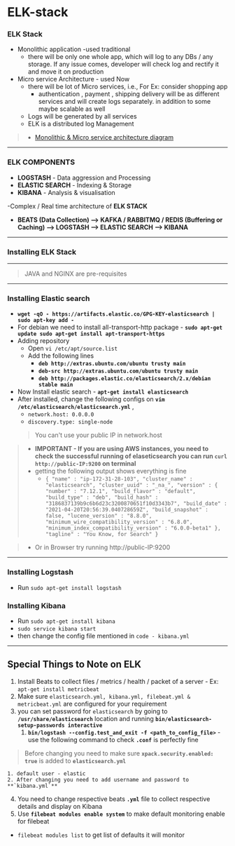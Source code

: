 # ELK-stack
### **ELK Stack**
- Monolithic application -used traditional
  - there will be only one whole app, which will log to any DBs / any storage. If any issue comes, developer will check log and rectify it and move it on production
- Micro service Architecture - used Now
  - there will be lot of Micro services, i.e., For Ex: consider shopping app
    - authentication , payment , shipping delivery will be as different services and will create logs separately. in addition to some maybe scalable as well
  - Logs will be generated by all services
  - ELK is a distributed log Management
> * [Monolithic & Micro service architecture diagram ](https://lucid.app/lucidchart/invitations/accept/inv_937f547c-38a8-4d53-b3c8-fd52a2a7ca38?viewport_loc=-391%2C-24%2C2614%2C1195%2C0_0)

***
### **ELK COMPONENTS**
- **LOGSTASH** - Data aggression and Processing
- **ELASTIC SEARCH** - Indexing & Storage
- **KIBANA** - Analysis & visualisation

-Complex / Real time architecture of **ELK STACK**
  - **BEATS (Data Collection) --> KAFKA / RABBITMQ / REDIS (Buffering or Caching) --> LOGSTASH --> ELASTIC SEARCH --> KIBANA**
  
  ***
  
  ### **Installing ELK Stack**

***
> JAVA and NGINX are pre-requisites
***

### Installing Elastic search

- **`wget -qO - https://artifacts.elastic.co/GPG-KEY-elasticsearch | sudo apt-key add -`**
- For debian we need to install all-transport-http package - **`sudo apt-get update sudo apt-get install apt-transport-https`**
- Adding repository
  - Open `vi /etc/apt/source.list`
  - Add the following lines
    - **`deb http://extras.ubuntu.com/ubuntu trusty main`**
    - **`deb-src http://extras.ubuntu.com/ubuntu trusty main`**
    - **`deb http://packages.elastic.co/elasticsearch/2.x/debian stable main`**
- Now Install elastic search - **`apt-get install elasticsearch`**
- After installed, change the following configs on **`vim /etc/elasticsearch/elasticsearch.yml`** , 
  - `network.host: 0.0.0.0`
  - `discovery.type: single-node`
  > You can't use your public IP in network.host
> - **IMPORTANT - If you are using AWS instances, you need to check the successful running of elaseticsearch you can run `curl http://public-IP:9200` on terminal**
> - getting the following output shows everything is fine
>   - `{
  "name" : "ip-172-31-28-103",
  "cluster_name" : "elasticsearch",
  "cluster_uuid" : "_na_",
  "version" : {
    "number" : "7.12.1",
    "build_flavor" : "default",
    "build_type" : "deb",
    "build_hash" : "3186837139b9c6b6d23c3200870651f10d3343b7",
    "build_date" : "2021-04-20T20:56:39.040728659Z",
    "build_snapshot" : false,
    "lucene_version" : "8.8.0",
    "minimum_wire_compatibility_version" : "6.8.0",
    "minimum_index_compatibility_version" : "6.0.0-beta1"
  },
 "tagline" : "You Know, for Search"
}`

> - Or in Browser try running http://public-IP:9200
***

### Installing Logstash

- Run `sudo apt-get install logstash`

### Installing Kibana

- Run `sudo apt-get install kibana`
- `sudo service kibana start`
- then change the config file mentioned in `code - kibana.yml`

***

## **Special Things to Note on ELK**

1. Install Beats to collect files / metrics / health / packet of a server - Ex: `apt-get install metricbeat`
2. Make sure `elasticsearch.yml, kibana.yml, filebeat.yml & metricbeat.yml` are configured for your requirement
3. you can set password for `elasticsearch` by going to **`/usr/share/elasticsearch`** location and running **`bin/elasticsearch-setup-passwords interactive`**
   1. **`bin/logstash --config.test_and_exit -f <path_to_config_file>`** - use the following command to check **`.conf`** is perfectly fine
> Before changing you need to make sure **`xpack.security.enabled: true`** is added to **`elasticsearch.yml`**
 
    1. default user - elastic
    2. After changing you need to add username and password to **`kibana.yml`**
4. You need to change respective beats **`.yml`** file to collect respective details and display on Kibana
5. Use **`filebeat modules enable system`** to make default monitoring enable for filebeat
  - `filebeat modules list` to get list of defaults it will monitor
